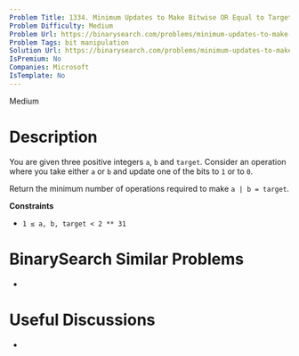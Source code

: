 ```yaml
---
Problem Title: 1334. Minimum Updates to Make Bitwise OR Equal to Target
Problem Difficulty: Medium
Problem Url: https://binarysearch.com/problems/minimum-updates-to-make-bitwise-or-equal-to-target/
Problem Tags: bit manipulation
Solution Url: https://binarysearch.com/problems/minimum-updates-to-make-bitwise-or-equal-to-target/solutions/
IsPremium: No
Companies: Microsoft
IsTemplate: No
---
```


<span style="color: ;">Medium</span>

# Description

You are given three positive integers `a`, `b` and `target`. Consider an operation where you take either `a` or `b` and update one of the bits to `1` or to `0`.

Return the minimum number of operations required to make `a | b = target`.

**Constraints**
- `1 ≤ a, b, target < 2 ** 31`

# BinarySearch Similar Problems

- []()

# Useful Discussions

- []()
